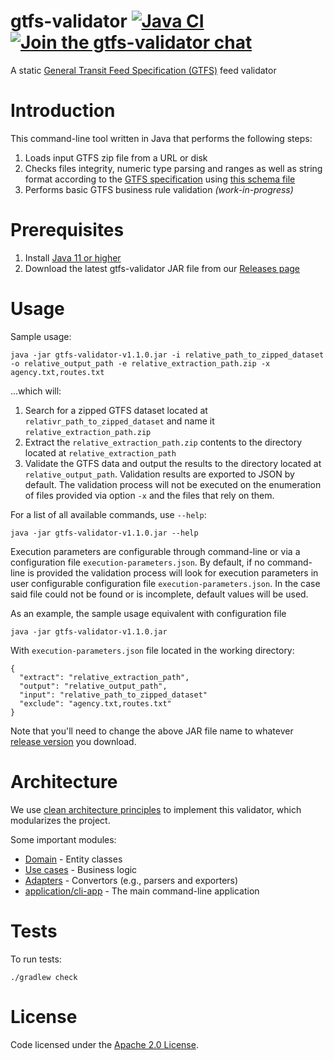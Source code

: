 # gtfs-validator [![Java CI](https://github.com/MobilityData/gtfs-validator/workflows/Java%20CI/badge.svg)](https://github.com/MobilityData/gtfs-validator/actions?query=workflow%3A%22Java+CI%22) [![Join the gtfs-validator chat](https://mobilitydata-io.herokuapp.com/badge.svg)](https://mobilitydata-io.herokuapp.com/)

A static [General Transit Feed Specification (GTFS)](http://gtfs.org/reference/static/) feed validator

# Introduction

This command-line tool written in Java that performs the following steps:
1. Loads input GTFS zip file from a URL or disk
1. Checks files integrity, numeric type parsing and ranges as well as string format according to the [GTFS specification](http://gtfs.org/reference/static/#field-types) using [this schema file](https://github.com/MobilityData/gtfs-validator/blob/v1.1.0/adapter/repository/in-memory-simple/src/main/resources/gtfs_spec.asciipb)
1. Performs basic GTFS business rule validation *(work-in-progress)*

# Prerequisites
1. Install [Java 11 or higher](https://www.oracle.com/java/technologies/javase-downloads.html)
1. Download the latest gtfs-validator JAR file from our [Releases page](https://github.com/MobilityData/gtfs-validator/releases)

# Usage

Sample usage:

``` 
java -jar gtfs-validator-v1.1.0.jar -i relative_path_to_zipped_dataset -o relative_output_path -e relative_extraction_path.zip -x agency.txt,routes.txt
```

...which will:
 1. Search for a zipped GTFS dataset located at `relativr_path_to_zipped_dataset` and name it `relative_extraction_path.zip`
 1. Extract the `relative_extraction_path.zip` contents to the directory located at `relative_extraction_path`
 1. Validate the GTFS data and output the results to the directory located at `relative_output_path`. Validation results are exported to JSON by default. The validation process will not be executed on the enumeration of files provided via option `-x` and the files that rely on them.

For a list of all available commands, use `--help`:

``` 
java -jar gtfs-validator-v1.1.0.jar --help
```

Execution parameters are configurable through command-line or via a configuration file `execution-parameters.json`. 
By default, if no command-line is provided the validation process will look for execution parameters in user configurable configuration file `execution-parameters.json`.
In the case said file could not be found or is incomplete, default values will be used.

As an example, the sample usage equivalent with configuration file 

``` 
java -jar gtfs-validator-v1.1.0.jar
```

With `execution-parameters.json` file located in the working directory:
 
```
{
  "extract": "relative_extraction_path",
  "output": "relative_output_path",
  "input": "relative_path_to_zipped_dataset"
  "exclude": "agency.txt,routes.txt"
}
```

Note that you'll need to change the above JAR file name to whatever [release version](https://github.com/MobilityData/gtfs-validator/releases) you download.

# Architecture

We use [clean architecture principles](https://medium.com/slalom-build/clean-architecture-with-java-11-f78bba431041) to implement this validator, which modularizes the project.

Some important modules:
* [Domain](domain) - Entity classes
* [Use cases](usecase) - Business logic 
* [Adapters](adapter) - Convertors (e.g., parsers and exporters)
* [application/cli-app](application/cli-app) - The main command-line application

# Tests

To run tests: 

```
./gradlew check
```

# License

Code licensed under the [Apache 2.0 License](http://www.apache.org/licenses/LICENSE-2.0).